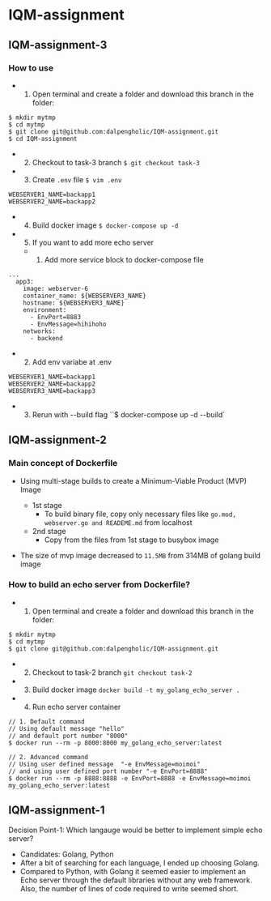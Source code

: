 # IQM-assignment
## IQM-assignment-3
### How to use
- 1. Open terminal and create a folder and download this branch in the folder:
```Shell
$ mkdir mytmp
$ cd mytmp
$ git clone git@github.com:dalpengholic/IQM-assignment.git
$ cd IQM-assignment
```
- 2. Checkout to task-3 branch
`$ git checkout task-3`

- 3. Create `.env` file
`$ vim .env`
```Shell
WEBSERVER1_NAME=backapp1
WEBSERVER2_NAME=backapp2
```

- 4. Build docker image
`$ docker-compose up -d`

- 5. If you want to add more echo server
  - 1. Add more service block to docker-compose file
```
...
  app3:
    image: webserver-6
    container_name: ${WEBSERVER3_NAME}
    hostname: ${WEBSERVER3_NAME}
    environment:
      - EnvPort=8883
      - EnvMessage=hihihoho
    networks:
      - backend
```
  - 2. Add env variabe at .env
```
WEBSERVER1_NAME=backapp1
WEBSERVER2_NAME=backapp2
WEBSERVER3_NAME=backapp3
```
  - 3. Rerun with --build flag
``$ docker-compose up -d --build`

## IQM-assignment-2
### Main concept of Dockerfile
- Using multi-stage builds to create a Minimum-Viable Product (MVP) Image
  - 1st stage
     - To build binary file, copy only necessary files like `go.mod, webserver.go and READEME.md` from localhost
  - 2nd stage
     - Copy from the files from 1st stage to busybox image

- The size of mvp image decreased to `11.5MB` from 314MB of golang build image  

### How to build an echo server from Dockerfile?
- 1. Open terminal and create a folder and download this branch in the folder: 
```Shell
$ mkdir mytmp
$ cd mytmp
$ git clone git@github.com:dalpengholic/IQM-assignment.git
```

- 2. Checkout to task-2 branch
`git checkout task-2`

- 3. Build docker image
`docker build -t my_golang_echo_server .`

- 4. Run echo server container
```Shell
// 1. Default command 
// Using default message "hello"
// and default port number "8000"
$ docker run --rm -p 8000:8000 my_golang_echo_server:latest

// 2. Advanced command
// Using user defined message  "-e EnvMessage=moimoi"
// and using user defined port number "-e EnvPort=8888"
$ docker run --rm -p 8888:8888 -e EnvPort=8888 -e EnvMessage=moimoi my_golang_echo_server:latest
```

## IQM-assignment-1
Decision Point-1: Which langauge would be better to implement simple echo server?
- Candidates: Golang, Python
- After a bit of searching for each language, I ended up choosing Golang.
- Compared to Python, with Golang it seemed easier to implement an Echo server through the default libraries without any web framework. Also, the number of lines of code required to write seemed short. 
